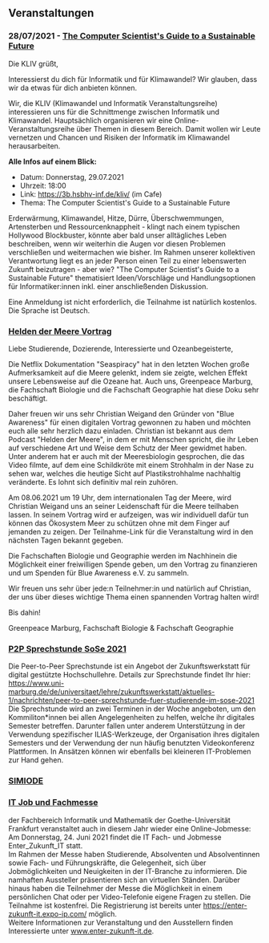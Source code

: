 ## Veranstaltungen

### 28/07/2021 - [The Computer Scientist's Guide to a Sustainable Future](./KLIV_2907.png)

Die KLIV grüßt,

Interessierst du dich für Informatik und für Klimawandel? Wir glauben, dass wir
da etwas für dich anbieten können.

Wir, die KLIV (Klimawandel und Informatik Veranstaltungsreihe) interessieren
uns für die Schnittmenge zwischen Informatik und Klimawandel.  Hauptsächlich
organisieren wir eine Online-Veranstaltungsreihe über Themen in diesem Bereich.
Damit wollen wir Leute vernetzen und Chancen und Risiken der Informatik im
Klimawandel herausarbeiten.


**Alle Infos auf einem Blick:**
- Datum: Donnerstag, 29.07.2021
- Uhrzeit: 18:00
- Link: https://3b.hsbhv-inf.de/kliv/ (im Cafe)
- Thema: The Computer Scientist's Guide to a Sustainable Future

Erderwärmung, Klimawandel, Hitze, Dürre, Überschwemmungen, Artensterben und
Ressourcenknappheit - klingt nach einem typischen Hollywood Blockbuster, könnte
aber bald unser alltägliches Leben beschreiben, wenn wir weiterhin die Augen
vor diesen Problemen verschließen und weitermachen wie bisher. Im Rahmen
unserer kollektiven Verantwortung liegt es an jeder Person einen Teil zu einer
lebenswerten Zukunft beizutragen - aber wie? "The Computer Scientist's Guide to
a Sustainable Future" thematisiert Ideen/Vorschläge und Handlungsoptionen für
Informatiker:innen inkl. einer anschließenden Diskussion.

Eine Anmeldung ist nicht erforderlich, die Teilnahme ist natürlich kostenlos.
Die Sprache ist Deutsch.

### [Helden der Meere Vortrag](./Blue_Awareness.jpeg)

Liebe Studierende, Dozierende, Interessierte und Ozeanbegeisterte,

Die Netflix Dokumentation "Seaspiracy" hat in den letzten Wochen große Aufmerksamkeit auf die Meere gelenkt, indem sie zeigte, welchen Effekt unsere Lebensweise auf die Ozeane hat. Auch uns, Greenpeace Marburg, die Fachschaft Biologie und die Fachschaft Geographie hat diese Doku sehr beschäftigt.

Daher freuen wir uns sehr Christian Weigand den Gründer von "Blue Awareness" für einen digitalen Vortrag gewonnen zu haben und möchten euch alle sehr herzlich dazu einladen. Christian ist bekannt aus dem Podcast "Helden der Meere", in dem er mit Menschen spricht, die ihr Leben auf verschiedene Art und Weise dem Schutz der Meer gewidmet haben. Unter anderem hat er auch mit der Meeresbiologin gesprochen, die das Video filmte, auf dem eine Schildkröte mit einem Strohhalm in der Nase zu sehen war, welches die heutige Sicht auf Plastikstrohhalme nachhaltig veränderte. Es lohnt sich definitiv mal rein zuhören.

Am 08.06.2021 um 19 Uhr, dem internationalen Tag der Meere, wird Christian Weigand uns an seiner Leidenschaft für die Meere teilhaben lassen. In seinem Vortrag wird er aufzeigen, was wir individuell dafür tun können das Ökosystem Meer zu schützen ohne mit dem Finger auf jemanden zu zeigen. Der Teilnahme-Link für die Veranstaltung wird in den nächsten Tagen bekannt gegeben.

Die Fachschaften Biologie und Geographie werden im Nachhinein die Möglichkeit einer freiwilligen Spende geben, um den Vortrag zu finanzieren und um Spenden für Blue Awareness e.V. zu sammeln.

Wir freuen uns sehr über jede:n Teilnehmer:in und natürlich auf Christian, der uns über dieses wichtige Thema einen spannenden Vortrag halten wird!

Bis dahin!

Greenpeace Marburg, Fachschaft Biologie & Fachschaft Geographie 

### [P2P Sprechstunde SoSe 2021](./P2P_Sprechstunde_SoSe2021.png)
Die Peer-to-Peer Sprechstunde ist ein Angebot der Zukunftswerkstatt für digital gestützte Hochschullehre. 
Details zur Sprechstunde findet Ihr hier: https://www.uni-marburg.de/de/universitaet/lehre/zukunftswerkstatt/aktuelles-1/nachrichten/peer-to-peer-sprechstunde-fuer-studierende-im-sose-2021 
Die Sprechstunde wird an zwei Terminen in der Woche angeboten, um den Kommiliton*innen bei allen Angelegenheiten zu helfen, welche ihr digitales Semester betreffen. 
Darunter fallen unter anderem Unterstützung in der Verwendung spezifischer ILIAS-Werkzeuge, der Organisation ihres digitalen Semesters und der Verwendung der nun häufig benutzten Videokonferenz Plattformen. 
In Ansätzen können wir ebenfalls bei kleineren IT-Problemen zur Hand gehen.

### [SIMIODE](./SIMIODE_Collegial_Workshops.md)


### [IT Job und Fachmesse](./Jobmesse_IT-Flyer.pdf)
der Fachbereich Informatik und Mathematik der Goethe-Universität Frankfurt veranstaltet auch in diesem Jahr wieder eine Online-Jobmesse: Am Donnerstag, 24. Juni 2021 findet die IT Fach- und Jobmesse Enter_Zukunft_IT statt.  
Im Rahmen der Messe haben Studierende, Absolventen und Absolventinnen sowie Fach- und Führungskräfte, die Gelegenheit, sich über Jobmöglichkeiten und Neuigkeiten in der IT-Branche zu informieren. 
Die namhaften Aussteller präsentieren sich an virtuellen Ständen. Darüber hinaus haben die Teilnehmer der Messe die Möglichkeit in einem persönlichen Chat oder per Video-Telefonie eigene Fragen zu stellen. 
Die Teilnahme ist kostenfrei. Die Registrierung ist bereits unter https://enter-zukunft-it.expo-ip.com/ möglich.  
Weitere Informationen zur Veranstaltung und den Ausstellern finden Interessierte unter www.enter-zukunft-it.de. 




